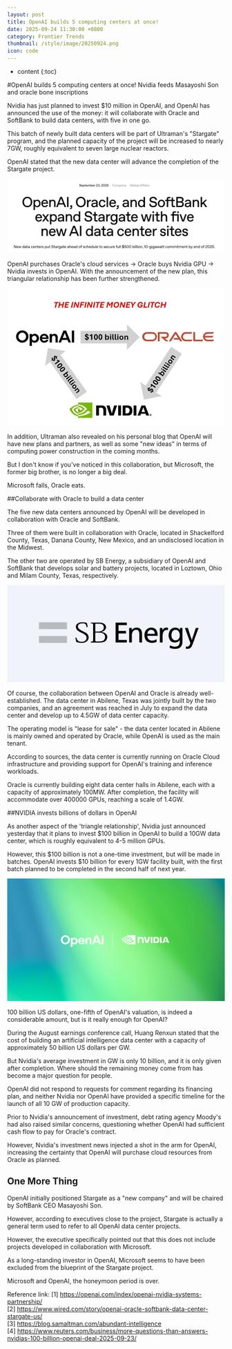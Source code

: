 ```yaml
---
layout: post
title: OpenAI builds 5 computing centers at once! 
date: 2025-09-24 11:30:00 +0800
category: Frontier Trends
thumbnail: /style/image/20250924.png
icon: code
---
```

* content
{:toc}

#OpenAI builds 5 computing centers at once! Nvidia feeds Masayoshi Son and oracle bone inscriptions

Nvidia has just planned to invest $10 million in OpenAI, and OpenAI has announced the use of the money: it will collaborate with Oracle and SoftBank to build data centers, with five in one go.

This batch of newly built data centers will be part of Ultraman's "Stargate" program, and the planned capacity of the project will be increased to nearly 7GW, roughly equivalent to seven large nuclear reactors.

OpenAI stated that the new data center will advance the completion of the Stargate project.

![图片](/style/image/2025-09-24/1.png)

OpenAI purchases Oracle's cloud services → Oracle buys Nvidia GPU → Nvidia invests in OpenAI. With the announcement of the new plan, this triangular relationship has been further strengthened.

![图片](/style/image/2025-09-24/2.png)

In addition, Ultraman also revealed on his personal blog that OpenAI will have new plans and partners, as well as some "new ideas" in terms of computing power construction in the coming months.

But I don't know if you've noticed in this collaboration, but Microsoft, the former big brother, is no longer a big deal.

Microsoft falls, Oracle eats.

##Collaborate with Oracle to build a data center

The five new data centers announced by OpenAI will be developed in collaboration with Oracle and SoftBank.

Three of them were built in collaboration with Oracle, located in Shackelford County, Texas, Danana County, New Mexico, and an undisclosed location in the Midwest.

The other two are operated by SB Energy, a subsidiary of OpenAI and SoftBank that develops solar and battery projects, located in Loztown, Ohio and Milam County, Texas, respectively.

![图片](/style/image/2025-09-24/3.png)

Of course, the collaboration between OpenAI and Oracle is already well-established. The data center in Abilene, Texas was jointly built by the two companies, and an agreement was reached in July to expand the data center and develop up to 4.5GW of data center capacity.

The operating model is "lease for sale" - the data center located in Abilene is mainly owned and operated by Oracle, while OpenAI is used as the main tenant.

According to sources, the data center is currently running on Oracle Cloud infrastructure and providing support for OpenAI's training and inference workloads.

Oracle is currently building eight data center halls in Abilene, each with a capacity of approximately 100MW. After completion, the facility will accommodate over 400000 GPUs, reaching a scale of 1.4GW.

##NVIDIA invests billions of dollars in OpenAI

As another aspect of the 'triangle relationship', Nvidia just announced yesterday that it plans to invest $100 billion in OpenAI to build a 10GW data center, which is roughly equivalent to 4-5 million GPUs.

However, this $100 billion is not a one-time investment, but will be made in batches. OpenAI invests $10 billion for every 1GW facility built, with the first batch planned to be completed in the second half of next year.

![图片](/style/image/2025-09-24/4.png)

100 billion US dollars, one-fifth of OpenAI's valuation, is indeed a considerable amount, but is it really enough for OpenAI?

During the August earnings conference call, Huang Renxun stated that the cost of building an artificial intelligence data center with a capacity of approximately 50 billion US dollars per GW.

But Nvidia's average investment in GW is only 10 billion, and it is only given after completion. Where should the remaining money come from has become a major question for people.

OpenAI did not respond to requests for comment regarding its financing plan, and neither Nvidia nor OpenAI have provided a specific timeline for the launch of all 10 GW of production capacity.

Prior to Nvidia's announcement of investment, debt rating agency Moody's had also raised similar concerns, questioning whether OpenAI had sufficient cash flow to pay for Oracle's contract.

However, Nvidia's investment news injected a shot in the arm for OpenAI, increasing the certainty that OpenAI will purchase cloud resources from Oracle as planned.

## One More Thing

OpenAI initially positioned Stargate as a "new company" and will be chaired by SoftBank CEO Masayoshi Son.

However, according to executives close to the project, Stargate is actually a general term used to refer to all OpenAI data center projects.

However, the executive specifically pointed out that this does not include projects developed in collaboration with Microsoft.

As a long-standing investor in OpenAI, Microsoft seems to have been excluded from the blueprint of the Stargate project.

Microsoft and OpenAI, the honeymoon period is over.

Reference link:
\[1\] https://openai.com/index/openai-nvidia-systems-partnership/   
\[2\] https://www.wired.com/story/openai-oracle-softbank-data-center-stargate-us/   
\[3\] https://blog.samaltman.com/abundant-intelligence   
\[4\] https://www.reuters.com/business/more-questions-than-answers-nvidias-100-billion-openai-deal-2025-09-23/